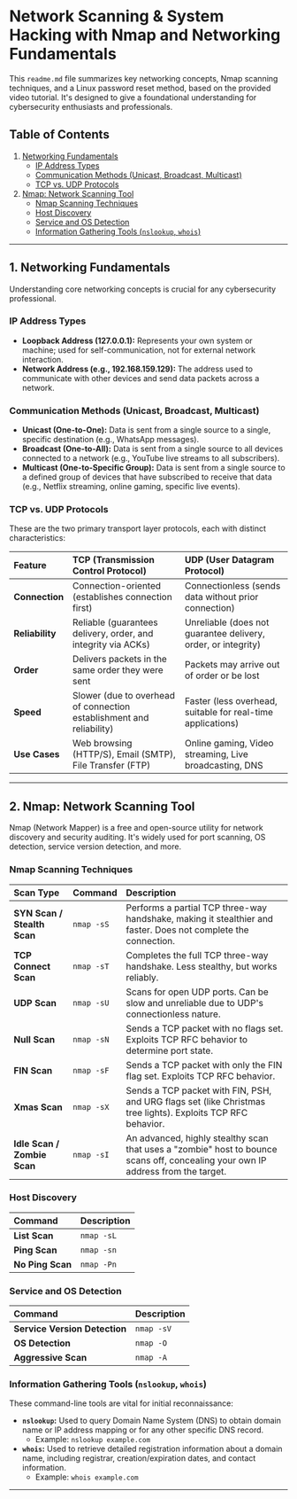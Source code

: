 # Network Scanning & System Hacking with Nmap and Networking Fundamentals

This `readme.md` file summarizes key networking concepts, Nmap scanning techniques, and a Linux password reset method, based on the provided video tutorial. It's designed to give a foundational understanding for cybersecurity enthusiasts and professionals.

## Table of Contents

1.  [Networking Fundamentals](https://www.google.com/search?q=%231-networking-fundamentals)
      * [IP Address Types](https://www.google.com/search?q=%23ip-address-types)
      * [Communication Methods (Unicast, Broadcast, Multicast)](https://www.google.com/search?q=%23communication-methods-unicast-broadcast-multicast)
      * [TCP vs. UDP Protocols](https://www.google.com/search?q=%23tcp-vs-udp-protocols)
2.  [Nmap: Network Scanning Tool](https://www.google.com/search?q=%232-nmap-network-scanning-tool)
      * [Nmap Scanning Techniques](https://www.google.com/search?q=%23nmap-scanning-techniques)
      * [Host Discovery](https://www.google.com/search?q=%23host-discovery)
      * [Service and OS Detection](https://www.google.com/search?q=%23service-and-os-detection)
      * [Information Gathering Tools (`nslookup`, `whois`)](https://www.google.com/search?q=%23information-gathering-tools-nslookup-whois)
-----

## 1\. Networking Fundamentals

Understanding core networking concepts is crucial for any cybersecurity professional.

### IP Address Types

  * **Loopback Address (127.0.0.1):** Represents your own system or machine; used for self-communication, not for external network interaction.
  * **Network Address (e.g., 192.168.159.129):** The address used to communicate with other devices and send data packets across a network.

### Communication Methods (Unicast, Broadcast, Multicast)

  * **Unicast (One-to-One):** Data is sent from a single source to a single, specific destination (e.g., WhatsApp messages).
  * **Broadcast (One-to-All):** Data is sent from a single source to all devices connected to a network (e.g., YouTube live streams to all subscribers).
  * **Multicast (One-to-Specific Group):** Data is sent from a single source to a defined group of devices that have subscribed to receive that data (e.g., Netflix streaming, online gaming, specific live events).

### TCP vs. UDP Protocols

These are the two primary transport layer protocols, each with distinct characteristics:

| Feature           | TCP (Transmission Control Protocol)                               | UDP (User Datagram Protocol)                               |
| :---------------- | :---------------------------------------------------------------- | :--------------------------------------------------------- |
| **Connection** | Connection-oriented (establishes connection first)                | Connectionless (sends data without prior connection)       |
| **Reliability** | Reliable (guarantees delivery, order, and integrity via ACKs)     | Unreliable (does not guarantee delivery, order, or integrity) |
| **Order** | Delivers packets in the same order they were sent                 | Packets may arrive out of order or be lost                  |
| **Speed** | Slower (due to overhead of connection establishment and reliability) | Faster (less overhead, suitable for real-time applications) |
| **Use Cases** | Web browsing (HTTP/S), Email (SMTP), File Transfer (FTP)          | Online gaming, Video streaming, Live broadcasting, DNS     |

-----

## 2\. Nmap: Network Scanning Tool

Nmap (Network Mapper) is a free and open-source utility for network discovery and security auditing. It's widely used for port scanning, OS detection, service version detection, and more.

### Nmap Scanning Techniques

| Scan Type                | Command      | Description                                                                                                                              |
| :----------------------- | :----------- | :--------------------------------------------------------------------------------------------------------------------------------------- |
| **SYN Scan / Stealth Scan** | `nmap -sS`   | Performs a partial TCP three-way handshake, making it stealthier and faster. Does not complete the connection.                          |
| **TCP Connect Scan** | `nmap -sT`   | Completes the full TCP three-way handshake. Less stealthy, but works reliably.                                                         |
| **UDP Scan** | `nmap -sU`   | Scans for open UDP ports. Can be slow and unreliable due to UDP's connectionless nature.                                                |
| **Null Scan** | `nmap -sN`   | Sends a TCP packet with no flags set. Exploits TCP RFC behavior to determine port state.                                                 |
| **FIN Scan** | `nmap -sF`   | Sends a TCP packet with only the FIN flag set. Exploits TCP RFC behavior.                                                               |
| **Xmas Scan** | `nmap -sX`   | Sends a TCP packet with FIN, PSH, and URG flags set (like Christmas tree lights). Exploits TCP RFC behavior.                           |
| **Idle Scan / Zombie Scan** | `nmap -sI`   | An advanced, highly stealthy scan that uses a "zombie" host to bounce scans off, concealing your own IP address from the target.      |

### Host Discovery

| Command      | Description                                     |
| :----------- | :---------------------------------------------- |
| **List Scan** | `nmap -sL`   | Lists targets without performing a scan.          |
| **Ping Scan** | `nmap -sn`   | Discovers live hosts on a network.                |
| **No Ping Scan** | `nmap -Pn`   | Skips the host discovery phase (assumes host is up). |

### Service and OS Detection

| Command        | Description                                                                                             |
| :------------- | :------------------------------------------------------------------------------------------------------ |
| **Service Version Detection** | `nmap -sV`   | Attempts to determine the version of services running on open ports.                                    |
| **OS Detection** | `nmap -O`    | Attempts to determine the operating system of the target host.                                          |
| **Aggressive Scan** | `nmap -A`    | Enables OS detection, version detection, script scanning, and traceroute for a comprehensive scan. |

### Information Gathering Tools (`nslookup`, `whois`)

These command-line tools are vital for initial reconnaissance:

  * **`nslookup`:** Used to query Domain Name System (DNS) to obtain domain name or IP address mapping or for any other specific DNS record.
      * Example: `nslookup example.com`
  * **`whois`:** Used to retrieve detailed registration information about a domain name, including registrar, creation/expiration dates, and contact information.
      * Example: `whois example.com`

-----
